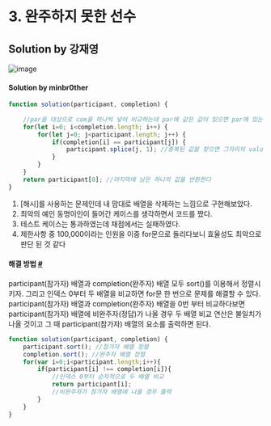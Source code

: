 # 3. 완주하지 못한 선수

## Solution by 강재영

![image](https://user-images.githubusercontent.com/24728385/105362787-aa4f8d00-5c3e-11eb-929a-4c5137dfedba.png)

#### Solution by minbr0ther

```js
function solution(participant, completion) {
    
    //par을 대상으로 com을 하나씩 넣어 비교하는데 par에 같은 값이 있으면 par에 있는 값 삭제 
    for(let i=0; i<completion.length; i++) {
        for(let j=0; j<participant.length; j++) {
            if(completion[i] == participant[j]) {
                participant.splice(j, 1); //중복된 값을 찾으면 그자리의 value를 삭제한다
            }
        }
    }
    return participant[0]; //마지막에 남은 하나의 값을 반환한다
}
```

1. [해시]를 사용하는 문제인데 내 맘대로 배열을 삭제하는 느낌으로 구현해보았다.
2. 최악의 예인 동명이인이 들어간 케이스를 생각하면서 코드를 짰다.
3. 테스트 케이스는 통과하였는데 채점에서는 실패하였다.
4. 제한사항 중 100,000이라는 인원을 이중 for문으로 돌리다보니 효율성도 최악으로 판단 된 것 같다



#### 해결 방법 [#](https://wooder2050.medium.com/%EC%95%8C%EA%B3%A0%EB%A6%AC%EC%A6%98-%EC%99%84%EC%A3%BC%ED%95%98%EC%A7%80-%EB%AA%BB%ED%95%9C-%EC%84%A0%EC%88%98-javascript-2ecb52443e8d)

participant(참가자) 배열과 completion(완주자) 배열 모두 sort()를 이용해서 정렬시키자. 그리고 인덱스 0부터 두 배열을 비교하면 for문 한 번으로 문제를 해결할 수 있다. participant(참가자) 배열과 completion(완주자) 배열을 0번 부터 비교하다보면 participant(참가자) 배열에 비완주자(정답)가 나올 경우 두 배열 비교 연산은 불일치가 나올 것이고 그 때 participant(참가자) 배열의 요소를 출력하면 된다.

```js
function solution(participant, completion) {
    participant.sort(); //참가자 배열 정렬
    completion.sort(); //완주자 배열 정렬
    for(var i=0;i<participant.length;i++){
        if(participant[i] !== completion[i]){
            //인덱스 0부터 순차적으로 두 배열 비교
            return participant[i];
            //비완주자가 참가자 배열에 나올 경우 출력
        }
    }
}
```


